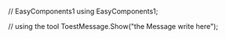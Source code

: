// EasyComponents1
using EasyComponents1;


// using the tool
ToestMessage.Show("the Message write here");
